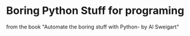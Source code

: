 # Boring Python Stuff for programing

from the book "Automate the boring stuff with Python- by Al Sweigart" 